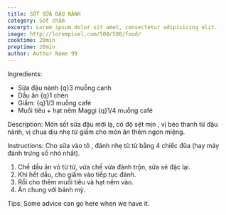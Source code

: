 ```yaml
---
title: SỐT SỮA ĐẬU NÀNH
category: Sốt chấm
excerpt: Lorem ipsum dolor sit amet, consectetur adipisicing elit.
image: http://lorempixel.com/500/500/food/
cooktime: 20min
preptime: 20min
author: Author Name 99
---
```


Ingredients:
  - Sữa đậu nành {q}3 muỗng canh  
  - Dầu ăn  {q}1 chén
  - Giấm: {q}1/3 muỗng café
  - Muối tiêu + hạt nêm Maggi {q}1/4 muỗng café

Description:
  Món sốt sữa đậu mới lạ, có độ sệt mịn , vị béo thanh từ đậu nành, vị chua dịu nhẹ từ giấm cho món ăn thêm ngon miệng.

Instructions:
  Cho sữa vào tô , đánh nhẹ từ từ bằng 4 chiếc đũa (hay máy đánh trứng số nhỏ nhất).

  1. Chế dầu ăn vô từ từ, vừa chế vừa đánh trộn, sữa sẽ đặc lại.
  2. Khi hết dầu, cho giấm vào tiếp tục đánh.
  3. Rồi cho thêm muối tiêu và hạt nêm vào.
  4. Ăn chung với bánh mỳ.

Tips:
  Some advice can go here when we have it.

